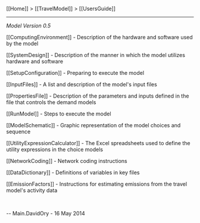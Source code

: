 [[Home]] > [[TravelModel]] > [[UsersGuide]]

***

_Model Version 0.5_

[[ComputingEnvironment]] - Description of the hardware and software used by the model

[[SystemDesign]] - Description of the manner in which the model utilizes hardware and software

[[SetupConfiguration]] - Preparing to execute the model

[[InputFiles]] - A list and description of the model's input files

[[PropertiesFile]] - Description of the parameters and inputs defined in the file that controls the demand models

[[RunModel]] - Steps to execute the model

[[ModelSchematic]] - Graphic representation of the model choices and sequence

[[UtilityExpressionCalculator]] - The Excel spreadsheets used to define the utility expressions in the choice models

[[NetworkCoding]] - Network coding instructions

[[DataDictionary]] - Definitions of variables in key files

[[EmissionFactors]] - Instructions for estimating emissions from the travel model's activity data

 

-- Main.DavidOry - 16 May 2014